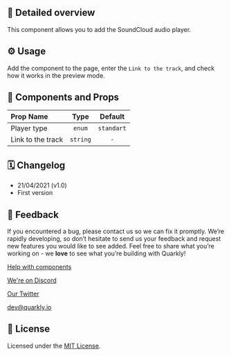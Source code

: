 ## 📖 Detailed overview

This component allows you to add the SoundCloud audio player.

## ⚙️ Usage

Add the component to the page, enter the `Link to the track`, and check how it works in the preview mode.

## 🧩 Components and Props

| Prop Name         |   Type   |  Default   |
| :---------------- | :------: | :--------: |
| Player type       |  `enum`  | `standart` |
| Link to the track | `string` |    `-`     |

## 🗓 Changelog

-   21/04/2021 (v1.0)
-   First version

## 📮 Feedback

If you encountered a bug, please contact us so we can fix it promptly. We’re rapidly developing, so don’t hesitate to send us your feedback and request new features you would like to see added. Feel free to share what you’re working on - we **love** to see what you’re building with Quarkly!

[Help with components](https://community.quarkly.io/c/requests/11)

[We're on Discord](https://discord.gg/SuF9vCMJGW)

[Our Twitter](https://twitter.com/quarklyapp)

[dev@quarkly.io](mailto:dev@quarkly.io)

## 📝 License

Licensed under the [MIT License](./LICENSE).
